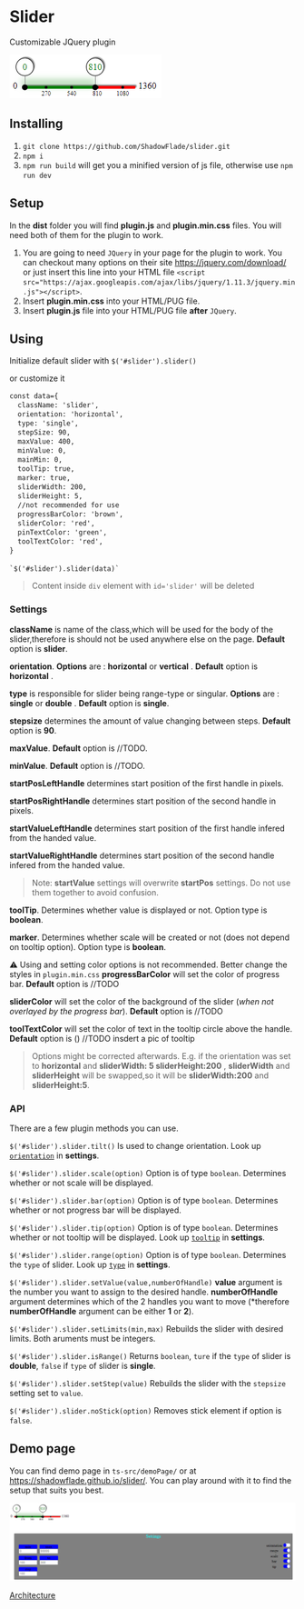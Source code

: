 # Slider

Customizable JQuery plugin

![slider](docs/example.png)

## Installing

1. `git clone https://github.com/ShadowFlade/slider.git`
2. `npm i`
3. `npm run build` will get you a minified version of js file, otherwise use `npm run dev`

## Setup

In the **dist** folder you will find **plugin.js** and **plugin.min.css** files. You will need both of them for the plugin to work.

1. You are going to need `JQuery` in your page for the plugin to work. You can checkout many options on their site https://jquery.com/download/ or just insert this line into your HTML file `<script src="https://ajax.googleapis.com/ajax/libs/jquery/1.11.3/jquery.min.js"></script>`.
2. Insert **plugin.min.css** into your HTML/PUG file.
3. Insert **plugin.js** file into your HTML/PUG file **after** `JQuery`.

## Using

Initialize default slider with
`$('#slider').slider()`

or customize it

```
const data={
  className: 'slider',
  orientation: 'horizontal',
  type: 'single',
  stepSize: 90,
  maxValue: 400,
  minValue: 0,
  mainMin: 0,
  toolTip: true,
  marker: true,
  sliderWidth: 200,
  sliderHeight: 5,
  //not recommended for use
  progressBarColor: 'brown',
  sliderColor: 'red',
  pinTextColor: 'green',
  toolTextColor: 'red',
}

`$('#slider').slider(data)`

```

> Content inside `div` element with `id='slider'` will be deleted

### Settings

**className** is name of the class,which will be used for the body of the slider,therefore is should not be used anywhere else on the page. **Default** option is **slider**.

**orientation**. **Options** are : **horizontal** or **vertical** . **Default** option is **horizontal** .

**type** is responsible for slider being range-type or singular. **Options** are : **single** or **double** . **Default** option is **single**.

**stepsize** determines the amount of value changing between steps. **Default** option is **90**.

**maxValue**. **Default** option is //TODO.

**minValue**. **Default** option is //TODO.

**startPosLeftHandle** determines start position of the first handle in pixels.

**startPosRightHandle** determines start position of the second handle in pixels.

**startValueLeftHandle** determines start position of the first handle infered from the handed value.

**startValueRightHandle** determines start position of the second handle infered from the handed value.

> Note: **startValue** settings will overwrite **startPos** settings. Do not use them together to avoid confusion.

**toolTip**. Determines whether value is displayed or not. Option type is **boolean**.

**marker**. Determines whether scale will be created or not (does not depend on tooltip option). Option type is **boolean**.

:warning: Using and setting color options is not recommended. Better change the styles in `plugin.min.css`
**progressBarColor** will set the color of progress bar. **Default** option is //TODO

**sliderColor** will set the color of the background of the slider (_when not overlayed by the progress bar_). **Default** option is //TODO

**toolTextColor** will set the color of text in the tooltip circle above the handle. **Default** option is () //TODO insdert a pic of tooltip

> Options might be corrected afterwards. E.g. if the orientation was set to **horizontal** and **sliderWidth: 5 sliderHeight:200** , **sliderWidth** and **sliderHeight** will be swapped,so it will be **sliderWidth:200** and **sliderHeight:5**.

### API

There are a few plugin methods you can use.

`$('#slider').slider.tilt()`
Is used to change orientation. Look up [`orientation`](###settings) in **settings**.

`$('#slider').slider.scale(option)` Option is of type `boolean`. Determines whether or not scale will be displayed.

`$('#slider').slider.bar(option)` Option is of type `boolean`. Determines whether or not progress bar will be displayed.

`$('#slider').slider.tip(option)` Option is of type `boolean`. Determines whether or not tooltip will be displayed. Look up [`tooltip`](###settings) in **settings**.

`$('#slider').slider.range(option)` Option is of type `boolean`. Determines the `type` of slider. Look up [`type`](###settings) in **settings**.

`$('#slider').slider.setValue(value,numberOfHandle)` **value** argument is the number you want to assign to the desired handle. **numberOfHandle** argument determines which of the 2 handles you want to move (\*therefore **numberOfHandle** argument can be either **1** or **2**).

`$('#slider').slider.setLimits(min,max)` Rebuilds the slider with desired limits. Both aruments must be integers.

`$('#slider').slider.isRange()` Returns `boolean`, `ture` if the `type` of slider is **double**, `false` if `type` of slider is **single**.

`$('#slider').slider.setStep(value)` Rebuilds the slider with the `stepsize` setting set to `value`.

`$('#slider').slider.noStick(option)` Removes stick element if option is `false`.

## Demo page

You can find demo page in `ts-src/demoPage/` or at https://shadowflade.github.io/slider/. You can play around with it to find the setup that suits you best.

![demoPage](docs/ex2.png)

[Architecture](docs/architecture.md)
